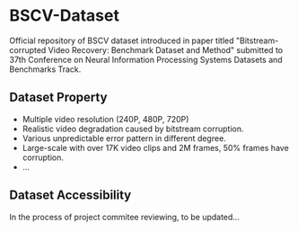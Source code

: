 # BSCV-Dataset
Official repository of BSCV dataset introduced in paper titled "Bitstream-corrupted Video Recovery: Benchmark Dataset and Method" submitted to 37th Conference on Neural Information Processing Systems Datasets and Benchmarks Track.

## Dataset Property
- Multiple video resolution (240P, 480P, 720P)
- Realistic video degradation caused by bitstream corruption.
- Various unpredictable error pattern in different degree.
- Large-scale with over 17K video clips and 2M frames, 50% frames have corruption.
- ...

## Dataset Accessibility
In the process of project commitee reviewing, to be updated...
